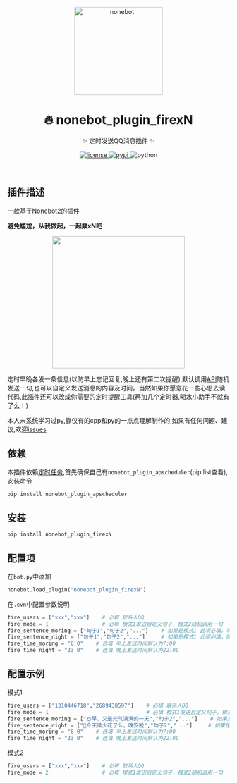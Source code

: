 <p align="center">
  <a href="https://v2.nonebot.dev/"><img src="https://v2.nonebot.dev/logo.png" width="200" height="200" alt="nonebot"></a>
</p>

<div align="center">
<h1 align="center">🔥 nonebot_plugin_firexN</h1>

✨ 定时发送QQ消息插件 ✨

</div>

<p align="center">
  <a href="https://github.com/GC-ZF/nonebot_plugin_firexN/blob/main/LICENSE">
    <img src="https://img.shields.io/github/license/GC-ZF/nonebot_plugin_firexN?style=flat-square" alt="license">
  </a>
  <a href="https://pypi.python.org/pypi/nonebot_plugin_firexN">
    <img src="https://img.shields.io/pypi/v/nonebot_plugin_firexN?style=flat-square" alt="pypi">
  </a>
  <img src="https://img.shields.io/badge/python-3.7.3+-blue?style=flat-square" alt="python"><br />
</p></br>

## 插件描述

一款基于[Nonebot2](https://github.com/nonebot/nonebot2)的插件

**避免尴尬，从我做起，一起燚xN吧**

<div align="center">
  <img height="300px" src="https://test1.jsdelivr.net/gh/GC-ZF/nonebot_plugin_firexN/example.png">
</div>


定时早晚各发一条信息(以防早上忘记回复,晚上还有第二次提醒),默认调用[API](https://v1.hitokoto.cn?c=a&c=b&c=c&c=d&c=h)随机发送一句,也可以自定义发送消息的内容及时间。当然如果你愿意花一些心思去读代码,此插件还可以改成你需要的定时提醒工具(再加几个定时器,喝水小助手不就有了么！)

本人未系统学习过py,靠仅有的cpp和py的一点点理解制作的,如果有任何问题、建议,欢迎[issues](https://github.com/GC-ZF/nonebot_plugin_firexN/issues)

## 依赖
本插件依赖[定时任务](https://github.com/nonebot/plugin-apscheduler),首先确保自己有`nonebot_plugin_apscheduler`(pip list查看),安装命令
```python
pip install nonebot_plugin_apscheduler
```
## 安装
```python
pip install nonebot_plugin_firexN
```
## 配置项
在`bot.py`中添加
```python
nonebot.load_plugin("nonebot_plugin_firexN")
```
在`.evn`中配置参数说明
```python
fire_users = ["xxx","xxx"]    # 必填 联系人QQ
fire_mode = 1                 # 必填 模式1发送自定义句子，模式2随机调用一句
fire_sentence_moring = ["句子1","句子2","..."]    # 如果是模式1 此项必填，早上随机发送该字段中的一句
fire_sentence_night = ["句子1","句子2","..."]     # 如果是模式1 此项必填，晚上随机发送该字段中的一句
fire_time_moring = "8 0"    # 选填 早上发送时间默认为7:00
fire_time_night = "23 0"    # 选填 晚上发送时间默认为22:00                   
```
## 配置示例
模式1
```python
fire_users = ["1310446718","2689438597"]    # 必填 联系人QQ
fire_mode = 1                               # 必填 模式1发送自定义句子，模式2随机调用一句
fire_sentence_moring = ["🌞早，又是元气满满的一天","句子2","..."]    # 如果是模式1 此项必填，早上随机发送该字段中的一句
fire_sentence_night = ["🌛今天续火花了么，晚安啦","句子2","..."]     # 如果是模式1 此项必填，晚上随机发送该字段中的一句
fire_time_moring = "8 0"    # 选填 早上发送时间默认为7:00
fire_time_night = "23 0"    # 选填 晚上发送时间默认为22:00 
```
模式2
```python
fire_users = ["xxx","xxx"]    # 必填 联系人QQ
fire_mode = 2                 # 必填 模式1发送自定义句子，模式2随机调用一句  
```
